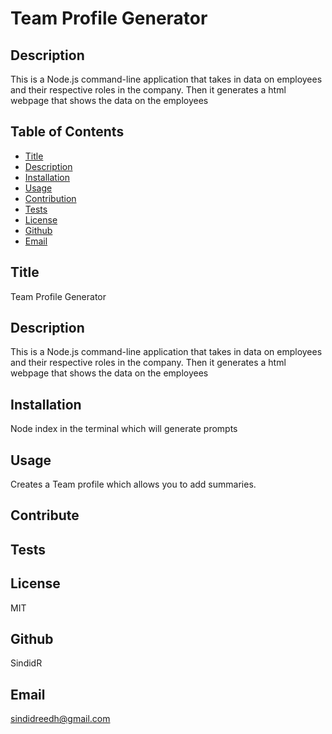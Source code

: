 <h1>Team Profile Generator</h1>

## Description
This is a Node.js command-line application that takes in data on employees and their respective roles in the company. Then it generates a html webpage that shows the data on the employees 

## Table of Contents
- [Title](#title)
- [Description](#description)
- [Installation](#installation)
- [Usage](#usage)
- [Contribution](#contribution)
- [Tests](#tests)
- [License](#license)
- [Github](#github)
- [Email](#email)

## Title
Team Profile Generator

## Description
This is a Node.js command-line application that takes in data on employees and their respective roles in the company. Then it generates a html webpage that shows the data on the employees 

## Installation
Node index in the terminal which will generate prompts

## Usage
Creates a Team profile which allows you to add summaries.

## Contribute


## Tests


## License
MIT

## Github
SindidR

## Email
sindidreedh@gmail.com



